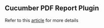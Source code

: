 ## Cucumber PDF Report Plugin

Refer to this [article](https://grasshopper.tech/2224/) for more details

